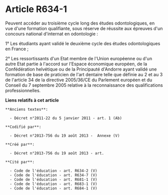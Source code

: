 # Article R634-1

Peuvent accéder au troisième cycle long des études odontologiques, en vue d'une formation qualifiante, sous réserve de
réussite aux épreuves d'un concours national d'internat en odontologie :

1° Les étudiants ayant validé le deuxième cycle des études odontologiques en France ;

2° Les ressortissants d'un Etat membre de l'Union européenne ou d'un autre Etat partie à l'accord sur l'Espace économique
européen, de la Confédération helvétique ou de la Principauté d'Andorre ayant validé une formation de base de praticien de
l'art dentaire telle que définie au 2 et au 3 de l'article 34 de la directive 2005/36/CE du Parlement européen et du Conseil
du 7 septembre 2005 relative à la reconnaissance des qualifications professionnelles.

**Liens relatifs à cet article**

	**Anciens textes**:

	  - Décret n°2011-22 du 5 janvier 2011 - art. 1 (Ab)

	**Codifié par**:

	  - Décret n°2013-756 du 19 août 2013 -  Annexe (V)

	**Créé par**:

	  - Décret n°2013-756 du 19 août 2013 - art.

	**Cité par**:

	  - Code de l'éducation - art. R634-2 (V)
	  - Code de l'éducation - art. R634-7 (V)
	  - Code de l'éducation - art. R681-1 (V)
	  - Code de l'éducation - art. R683-1 (V)
	  - Code de l'éducation - art. R684-1 (V)
